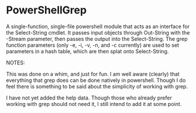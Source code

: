 # PowerShellGrep
A single-function, single-file powershell module that acts as an interface for the Select-String cmdlet. It passes input objects through Out-String with the -Stream parameter, then passes the output into the Select-String. The grep function parameters (only -e, -i, -v, -n, and -c currently) are used to set parameters in a hash table, which are then splat onto Select-String.

NOTES:

This was done on a whim, and just for fun. I am well aware (clearly) that everything that grep does can be done natively in powershell. Though I do feel there is something to be said about the simplicity of working with grep.

I have not yet added the help data. Though those who already prefer working with grep should not need it, I still intend to add it at some point.
